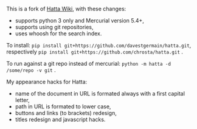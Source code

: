 This is a fork of [Hatta Wiki](http://hatta-wiki.org), with these changes:
* supports python 3 only and Mercurial version 5.4+,
* supports using git repositories,
* uses whoosh for the search index.

To install:
`pip install git+https://github.com/davestgermain/hatta.git`,
respectively `pip install git+https://github.com/chrosta/hatta.git`
.

To run against a git repo instead of mercurial:
`python -m hatta -d /some/repo -v git`
.

My appearance hacks for Hatta:
* name of the document in URL is formated always with a first capital letter,
* path in URL is formated to lower case,
* buttons and links (to brackets) redesign,
* titles redesign and javascript hacks.
